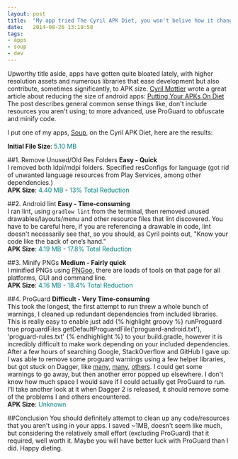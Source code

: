 ```yaml
---
layout: post
title:  "My app tried The Cyril APK Diet, you won't belive how it changed!"
date:   2014-08-26 13:18:58
tags: 
- apps
- soup
- dev
---
```


<style>
	.apk_text {
		color:teal;
	}
</style>

Upworthy title aside, apps have gotten quite bloated lately, with higher resolution assets and numerous libraries that ease development but also contribute, sometimes significantly, to APK size. [Cyril Mottier][cyril] wrote a great article about reducing the size of android apps: [Putting Your APKs On Diet][apk-diet] The post describes general common sense things like, don't include resources you aren't using; to more advanced, use ProGuard to obfuscate and minify code.

I put one of my apps, [Soup][soup-play], on the Cyril APK Diet, here are the results:

**Initial File Size**: <span class="apk_text">5.10 MB</span>

##1. Remove Unused/Old Res Folders
**Easy - Quick**  
I removed both ldpi/mdpi folders. Specified resConfigs for language (got rid of unwanted language resources from Play Services, among other dependencies.)  
**APK Size**: <span class="apk_text">4.40 MB</span> - <span class="apk_text">13% Total Reduction</span>

##2. Android lint
**Easy - Time-consuming**  
I ran lint, using `gradlew lint` from the terminal, then removed unused drawables/layouts/menu and other resource files that lint discovered. You have to be careful here, if you are referencing a drawable in code, lint doesn't necessarily see that, so you should, as Cyril points out, "Know your code like the back of one’s hand."  
**APK Size**: <span class="apk_text">4.19 MB</span> - <span class="apk_text">17.8% Total Reduction</span>

##3. Minify PNGs
**Medium - Fairly quick**  
I minified PNGs using [PNGoo][pnggoo], there are loads of tools on that page for all platforms, GUI and command line.  
**APK Size**: <span class="apk_text">4.16 MB</span> - <span class="apk_text">18.4% Total Reduction</span>

##4. ProGuard
**Difficult - Very Time-consuming**  
This took the longest, the first attempt to run threw a whole bunch of warnings, I cleaned up redundant dependencies from included libraries. This is really easy to enable just add 
{% highlight groovy %}
runProguard true
proguardFiles getDefaultProguardFile('proguard-android.txt'), 'proguard-rules.txt'
{% endhighlight %}
to your build.gradle, however it is incredibly difficult to make work depending on your included dependencies. After a few hours of searching Google, StackOverflow and GitHub I gave up. I was able to remove some proguard warnings using a few helper libraries, but got stuck on Dagger, like [many][dagger-issues-1], [many][dagger-issues-2], [others][dagger-issues-3]. I could get some warnings to go away, but then another error popped up elsewhere. I don't know how much space I would save if I could actually get ProGuard to run. I'll take another look at it when Dagger 2 is released, it should remove some of the problems I and others encountered.  
**APK Size**: <span class="apk_text">Unknown</span>

##Conclusion
You should definitely attempt to clean up any code/resources that you aren't using in your apps. I saved ~1MB, doesn't seem like much, but considering the relatively small effort (excluding ProGuard) that it required, well worth it. Maybe you will have better luck with ProGuard than I did. Happy dieting.

[cyril]: http://cyrilmottier.com/about/
[apk-diet]: http://cyrilmottier.com/2014/08/26/putting-your-apks-on-diet/
[soup-play]: https://play.google.com/store/apps/details?id=com.thunsaker.soup
[pnggoo]: http://pngquant.org/
[dagger-issues-1]: https://plus.google.com/u/0/+Ond%C5%99ej%C4%8Cerm%C3%A1k/posts/HMiCxi4wh7J
[dagger-issues-2]: https://github.com/square/dagger/issues/202
[dagger-issues-3]: http://stackoverflow.com/questions/23951753/dagger-proguard-obfuscation-errors-creating-object-graph
